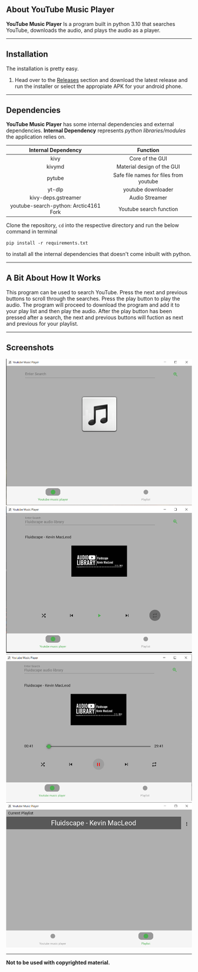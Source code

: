 ## About YouTube Music Player

**YouTube Music Player** Is a program built in python 3.10 that searches YouTube, downloads the audio, and plays the audio as a player.
<hr>

## Installation

The installation is pretty easy.
1. Head over to the [Releases](https://github.com/Arctic4161/Youtube_Music_Player/releases) section and download the latest release and run the installer or select the appropiate APK for your android phone.
<hr>

## Dependencies
**YouTube Music Player** has some internal dependencies and external dependencies.
**Internal Dependency** represents *python libraries/modules* the application relies on.
<br>

|          Internal Dependency           |  Function  |
|:--------------------------------------:|:--:|
|                  kivy                  | Core of the GUI |
|                 kivymd                 |  Material design of the GUI  |
|                 pytube                 |  Safe file names for files from youtube  |
|                 yt-dlp                 |  youtube downloader  |
|          kivy-deps.gstreamer           |  Audio Streamer  |
| youtube-search-python: Arctic4161 Fork |  Youtube search function  |

Clone the repository, `cd` into the respective directory and run the below command in terminal
```console
pip install -r requirements.txt
```
to install all the internal dependencies that doesn't come inbuilt with python.


<hr>

## A Bit About How It Works
This program can be used to search YouTube. Press the next and previous buttons to scroll through the searches. Press the play button to play the audio. The program will proceed to download the program and add it to your play list and then play the audio. After the play button has been pressed after a search, the next and previous buttons will fuction as next and previous for your playlist.
<hr>

## Screenshots

<div align="center">
  <img src="https://github.com/Arctic4161/Youtube_Music_Player/blob/master/Images/2024-07-19_14-07.png?raw=true"
  title="Youtube Music Player">
</div>
<div align="center">
  <img src="https://github.com/Arctic4161/Youtube_Music_Player/blob/master/Images/2024-07-19_14-42.png?raw=true"
  title="Youtube Music Player">
</div>
<div align="center">
  <img src="https://github.com/Arctic4161/Youtube_Music_Player/blob/master/Images/2024-07-19_14-44.png?raw=true"
  title="Youtube Music Player">
</div>
<div align="center">
  <img src="https://github.com/Arctic4161/Youtube_Music_Player/blob/master/Images/2024-07-19_14-44_1.png?raw=true"
  title="Youtube Music Player">
</div>
<hr>

**Not to be used with copyrighted material.**
